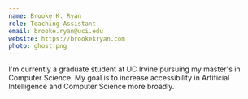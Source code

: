 ```yaml
---
name: Brooke K. Ryan
role: Teaching Assistant
email: brooke.ryan@uci.edu
website: https://brookekryan.com
photo: ghost.png
---
```

I'm currently a graduate student at UC Irvine pursuing my master's in Computer Science. My goal is to increase accessibility in Artificial Intelligence and Computer Science more broadly.


